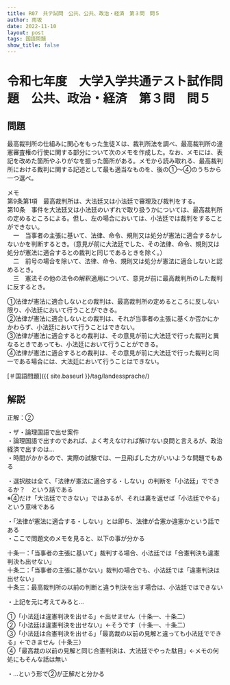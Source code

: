 ```yaml
---
title: R07　共テ試問　公共、公共、政治・経済　第３問　問５
author: 雨坂
date: 2022-11-10
layout: post
tags: 国語問題
show_title: false
---
```

  
# 令和七年度　大学入学共通テスト試作問題　公共、政治・経済　第３問　問５  

## 問題  
最高裁判所の仕組みに関心をもった生徒Ｘは、裁判所法を調べ、最高裁判所の違憲審査権の行使に関する部分について次のメモを作成した。なお、メモには、表記を改めた箇所やふりがなを振った箇所がある。メモから読み取れる、最高裁判所における裁判に関する記述として最も適当なものを、後の①～④のうちから一つ選べ。  
  
メモ  
第9条第1項　最高裁判所は、大法廷又は小法廷で審理及び裁判をする。  
第10条　事件を大法廷又は小法廷のいずれで取り扱うかについては、最高裁判所の定めるところによる。但し、左の場合においては、小法廷では裁判をすることができない。  
　一　当事者の主張に基いて、法律、命令、規則又は処分が憲法に適合するかしないかを判断するとき。（意見が前に大法廷でした、その法律、命令、規則又は処分が憲法に適合するとの裁判と同じであるときを除く。）  
　二　前号の場合を除いて、法律、命令、規則又は処分が憲法に適合しないと認めるとき。  
　三　憲法その他の法令の解釈適用について、意見が前に最高裁判所のした裁判に反するとき。  
  
①法律が憲法に適合しないとの裁判は、最高裁判所の定めるところに反しない限り、小法廷において行うことができる。  
②法律が憲法に適合しないとの裁判は、それが当事者の主張に基くか否かにかかわらず、小法廷において行うことはできない。  
③法律が憲法に適合するとの裁判は、その意見が前に大法廷で行った裁判と異なるときであっても、小法廷において行うことができる。  
④法律が憲法に適合するとの裁判は、その意見が前に大法廷で行った裁判と同一である場合には、大法廷において行うことはできない。  
  
[＃国語問題]({{ site.baseurl }}/tag/landessprache/)  
  
## 解説  
正解：②  
  
・ザ・論理国語で出せ案件  
・論理国語で出すのであれば、よく考えなければ解けない良問と言えるが、政治経済で出すのは…  
・時間がかかるので、実際の試験では、一旦飛ばした方がいいような問題でもある  
  
・選択肢は全て、「法律が憲法に適合する・しない」の判断を「小法廷」でできるか？　という話である  
※④だけ「大法廷でできない」ではあるが、それは裏を返せば「小法廷でやる」という意味である  
  
・「法律が憲法に適合する・しない」とは即ち、法律が合憲か違憲かという話である  
・ここで問題文のメモを見ると、以下の事が分かる  
  
十条一：「当事者の主張に基いて」裁判する場合、小法廷では「合憲判決も違憲判決も出せない」  
十条二：「当事者の主張に基かない」裁判の場合でも、小法廷では「違憲判決は出せない」  
十条三：最高裁判所の以前の判断と違う判決を出す場合は、小法廷ではできない  
  
・上記を元に考えてみると…  
  
①「小法廷は違憲判決を出せる」←出せません（十条一、十条二）  
②「小法廷は違憲判決を出せない」←そうです（十条一、十条二）  
③「小法廷は合憲判決を出せる」「最高裁の以前の見解と違っても小法廷でできる」←できません（十条三）  
④「最高裁の以前の見解と同じ合憲判決は、大法廷でやった駄目」←メモの何処にもそんな話は無い  
  
・…という形で②が正解だと分かる  